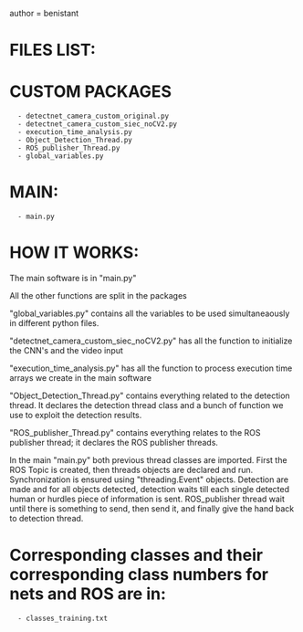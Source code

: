 author = benistant

# FILES LIST:

# CUSTOM PACKAGES

      - detectnet_camera_custom_original.py
      - detectnet_camera_custom_siec_noCV2.py
      - execution_time_analysis.py
      - Object_Detection_Thread.py
      - ROS_publisher_Thread.py
      - global_variables.py 
 

# MAIN:
      - main.py

# HOW IT WORKS:

The main software is in "main.py"

All the other functions are split in the packages

"global_variables.py" contains all the variables to be used simultaneaously in different python files.

"detectnet_camera_custom_siec_noCV2.py" has all the function to initialize the CNN's and the video input

"execution_time_analysis.py" has all the function to process execution time arrays we create in the main software

"Object_Detection_Thread.py" contains everything related to the detection thread. It declares the detection thread class and a bunch of function we use to exploit the detection results.

"ROS_publisher_Thread.py" contains everything relates to the ROS publisher thread; it declares the ROS publisher threads.

In the main "main.py" both previous thread classes are imported. First the ROS Topic is created, then threads objects are declared and run. Synchronization is ensured using "threading.Event" objects. Detection are made and for all objects detected, detection waits till each single detected human or hurdles piece of information is sent. ROS_publisher thread wait until there is something to send, then send it, and finally give the hand back to detection thread.

# Corresponding classes and their corresponding class numbers for nets and ROS are in:
      - classes_training.txt

      
